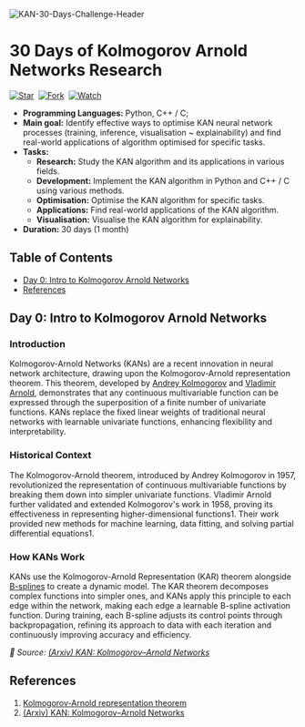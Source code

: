 ![KAN-30-Days-Challenge-Header](https://sun9-52.userapi.com/impg/meyDkrQTZuDYjaQZHlSFsYx9TKbZ6Mq4W7mCPg/2tEA4Boh36Q.jpg?size=1405x433&quality=95&sign=7b73ae4421d44d34b0e32492a4735cf1&type=album)

# 30 Days of Kolmogorov Arnold Networks Research

[![Star](https://img.shields.io/github/stars/silvermete0r/30github.svg?logo=github&style=flat-square)](https://github.com/silvermete0r/30github)&nbsp;
[![Fork](https://img.shields.io/github/forks/silvermete0r/30github.svg?logo=github&style=flat-square)](https://github.com/silvermete0r/30github)&nbsp;
[![Watch](https://img.shields.io/github/watchers/silvermete0r/30github.svg?logo=github&style=flat-square)](https://github.com/silvermete0r/30github)&nbsp;

* **Programming Languages:** Python, C++ / C; 
* **Main goal:** Identify effective ways to optimise KAN neural network processes (training, inference, visualisation ~ explainability) and find real-world applications of algorithm optimised for specific tasks.
* **Tasks:** 
  * **Research:** Study the KAN algorithm and its applications in various fields.
  * **Development:** Implement the KAN algorithm in Python and C++ / C using various methods.
  * **Optimisation:** Optimise the KAN algorithm for specific tasks.
  * **Applications:** Find real-world applications of the KAN algorithm.
  * **Visualisation:** Visualise the KAN algorithm for explainability.
* **Duration:** 30 days (1 month)

## Table of Contents
- [Day 0: Intro to Kolmogorov Arnold Networks](#day-0-intro-to-kolmogorov-arnold-networks)
- [References](#references)

## Day 0: Intro to Kolmogorov Arnold Networks

### Introduction

Kolmogorov-Arnold Networks (KANs) are a recent innovation in neural network architecture, drawing upon the Kolmogorov-Arnold representation theorem. This theorem, developed by [Andrey Kolmogorov](https://en.wikipedia.org/wiki/Andrey_Kolmogorov) and [Vladimir Arnold](https://en.wikipedia.org/wiki/Vladimir_Arnold), demonstrates that any continuous multivariable function can be expressed through the superposition of a finite number of univariate functions. KANs replace the fixed linear weights of traditional neural networks with learnable univariate functions, enhancing flexibility and interpretability.

### Historical Context

The Kolmogorov-Arnold theorem, introduced by Andrey Kolmogorov in 1957, revolutionized the representation of continuous multivariable functions by breaking them down into simpler univariate functions. Vladimir Arnold further validated and extended Kolmogorov's work in 1958, proving its effectiveness in representing higher-dimensional functions1. Their work provided new methods for machine learning, data fitting, and solving partial differential equations1.

### How KANs Work

KANs use the Kolmogorov-Arnold Representation (KAR) theorem alongside [B-splines](https://en.wikipedia.org/wiki/B-spline) to create a dynamic model. The KAR theorem decomposes complex functions into simpler ones, and KANs apply this principle to each edge within the network, making each edge a learnable B-spline activation function. During training, each B-spline adjusts its control points through backpropagation, refining its approach to data with each iteration and continuously improving accuracy and efficiency.


*🔗 Source: [(Arxiv) KAN: Kolmogorov–Arnold Networks](https://arxiv.org/abs/2404.19756)*


## References

1. [Kolmogorov-Arnold representation theorem](https://en.wikipedia.org/wiki/Kolmogorov-Arnold_representation_theorem)
2. [(Arxiv) KAN: Kolmogorov–Arnold Networks](https://arxiv.org/abs/2404.19756)